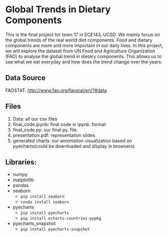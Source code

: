 # Global Trends in Dietary Components
This is the final project for team 17 in ECE143, UCSD. We mainly focus on the global trends of the real world diet components. Food and dietary components are more and more important in our daily lives. In this project, we will explore the dataset from UN Food and Agriculture Organization (FAO) to analyse the global trend in dietary components. This allows us to see what we eat everyday and how does the trend change over the years.

## Data Source
FAOSTAT: http://www.fao.org/faostat/en/?#data

## Files
1. Data: all our csv files
2. final_code.ipynb: final code in ipynb. format
3. final_code.py: our final py. file. 
4. presentation.pdf: representation slides
5. generated charts: our annimation visualization based on pyecharts(could be downloaded and display in browsers)

## Libraries:
* numpy
* matplotlib
* pandas
* seaborn
  * `pip install seaborn`
  * `conda install seaborn`
* pyecharts
  * `pip install pyecharts`
  * `pip install echarts-countries-pypkg`
* pyecharts_snapshot
  * `pip install pyecharts-snapshot`

